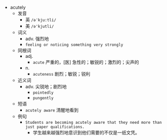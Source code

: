 - acutely
  - 发音
    - 英 `/əˈkju:tli/`
    - 美 `/ə'kjutli/`
  - 词义
    - adv. 强烈地
    - `feeling or noticing something very strongly`
  - 同根词
    - adj.
      - `acute` 严重的，[医] 急性的；敏锐的；激烈的；尖声的
    - n.
      - `acuteness` 剧烈；敏锐；锐利
  - 近义词
    - adv. 尖锐地；剧烈地
      - `pointedly`
      - `pungently`
  - 短语
    - `acutely aware` 清醒地看到 
  - 例句
    - `Students are becoming acutely aware that they need more than just paper qualifications.`
      - 学生越来越强烈地意识到他们需要的不仅是一纸文凭。

